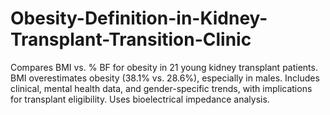 # Obesity-Definition-in-Kidney-Transplant-Transition-Clinic
Compares BMI vs. % BF for obesity in 21 young kidney transplant patients. BMI overestimates obesity (38.1% vs. 28.6%), especially in males. Includes clinical, mental health data, and gender-specific trends, with implications for transplant eligibility. Uses bioelectrical impedance analysis.
